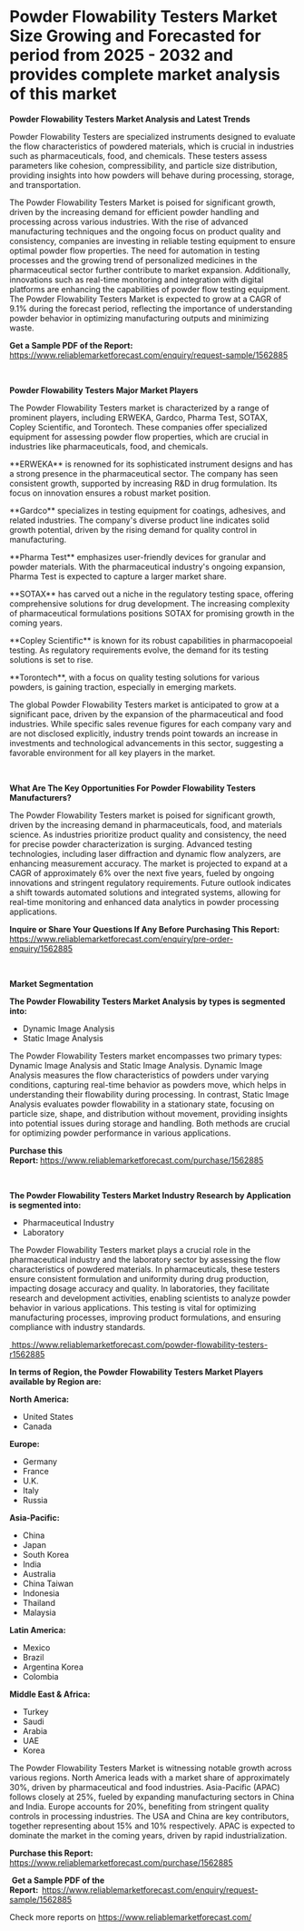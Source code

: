 <p><h1>Powder Flowability Testers Market Size Growing and Forecasted for period from 2025 - 2032 and provides complete market analysis of this market</h1></p><p><strong>Powder Flowability Testers Market Analysis and Latest Trends</strong></p>
<p><p>Powder Flowability Testers are specialized instruments designed to evaluate the flow characteristics of powdered materials, which is crucial in industries such as pharmaceuticals, food, and chemicals. These testers assess parameters like cohesion, compressibility, and particle size distribution, providing insights into how powders will behave during processing, storage, and transportation. </p><p>The Powder Flowability Testers Market is poised for significant growth, driven by the increasing demand for efficient powder handling and processing across various industries. With the rise of advanced manufacturing techniques and the ongoing focus on product quality and consistency, companies are investing in reliable testing equipment to ensure optimal powder flow properties. The need for automation in testing processes and the growing trend of personalized medicines in the pharmaceutical sector further contribute to market expansion. Additionally, innovations such as real-time monitoring and integration with digital platforms are enhancing the capabilities of powder flow testing equipment. The Powder Flowability Testers Market is expected to grow at a CAGR of 9.1% during the forecast period, reflecting the importance of understanding powder behavior in optimizing manufacturing outputs and minimizing waste.</p></p>
<p><strong>Get a Sample PDF of the Report:&nbsp;</strong> <a href="https://www.reliablemarketforecast.com/enquiry/request-sample/1562885?utm_campaign=2288&utm_medium=2&utm_source=Github&utm_content=ia&utm_term=11042025&utm_id=powder-flowability-testers">https://www.reliablemarketforecast.com/enquiry/request-sample/1562885</a></p>
<p>&nbsp;</p>
<p><strong>Powder Flowability Testers Major Market Players</strong></p>
<p><p>The Powder Flowability Testers market is characterized by a range of prominent players, including ERWEKA, Gardco, Pharma Test, SOTAX, Copley Scientific, and Torontech. These companies offer specialized equipment for assessing powder flow properties, which are crucial in industries like pharmaceuticals, food, and chemicals.</p><p>**ERWEKA** is renowned for its sophisticated instrument designs and has a strong presence in the pharmaceutical sector. The company has seen consistent growth, supported by increasing R&D in drug formulation. Its focus on innovation ensures a robust market position.</p><p>**Gardco** specializes in testing equipment for coatings, adhesives, and related industries. The company's diverse product line indicates solid growth potential, driven by the rising demand for quality control in manufacturing.</p><p>**Pharma Test** emphasizes user-friendly devices for granular and powder materials. With the pharmaceutical industry's ongoing expansion, Pharma Test is expected to capture a larger market share. </p><p>**SOTAX** has carved out a niche in the regulatory testing space, offering comprehensive solutions for drug development. The increasing complexity of pharmaceutical formulations positions SOTAX for promising growth in the coming years.</p><p>**Copley Scientific** is known for its robust capabilities in pharmacopoeial testing. As regulatory requirements evolve, the demand for its testing solutions is set to rise.</p><p>**Torontech**, with a focus on quality testing solutions for various powders, is gaining traction, especially in emerging markets.</p><p>The global Powder Flowability Testers market is anticipated to grow at a significant pace, driven by the expansion of the pharmaceutical and food industries. While specific sales revenue figures for each company vary and are not disclosed explicitly, industry trends point towards an increase in investments and technological advancements in this sector, suggesting a favorable environment for all key players in the market.</p></p>
<p>&nbsp;</p>
<p><strong>What Are The Key Opportunities For Powder Flowability Testers Manufacturers?</strong></p>
<p><p>The Powder Flowability Testers market is poised for significant growth, driven by the increasing demand in pharmaceuticals, food, and materials science. As industries prioritize product quality and consistency, the need for precise powder characterization is surging. Advanced testing technologies, including laser diffraction and dynamic flow analyzers, are enhancing measurement accuracy. The market is projected to expand at a CAGR of approximately 6% over the next five years, fueled by ongoing innovations and stringent regulatory requirements. Future outlook indicates a shift towards automated solutions and integrated systems, allowing for real-time monitoring and enhanced data analytics in powder processing applications.</p></p>
<p><strong>Inquire or Share Your Questions If Any Before Purchasing This Report:</strong> <a href="https://www.reliablemarketforecast.com/enquiry/pre-order-enquiry/1562885?utm_campaign=2288&utm_medium=2&utm_source=Github&utm_content=ia&utm_term=11042025&utm_id=powder-flowability-testers">https://www.reliablemarketforecast.com/enquiry/pre-order-enquiry/1562885</a></p>
<p>&nbsp;</p>
<p><strong>Market Segmentation</strong></p>
<p><strong>The Powder Flowability Testers Market Analysis by types is segmented into:</strong></p>
<p><ul><li>Dynamic Image Analysis</li><li>Static Image Analysis</li></ul></p>
<p><p>The Powder Flowability Testers market encompasses two primary types: Dynamic Image Analysis and Static Image Analysis. Dynamic Image Analysis measures the flow characteristics of powders under varying conditions, capturing real-time behavior as powders move, which helps in understanding their flowability during processing. In contrast, Static Image Analysis evaluates powder flowability in a stationary state, focusing on particle size, shape, and distribution without movement, providing insights into potential issues during storage and handling. Both methods are crucial for optimizing powder performance in various applications.</p></p>
<p><strong>Purchase this Report:&nbsp;</strong><a href="https://www.reliablemarketforecast.com/purchase/1562885?utm_campaign=2288&utm_medium=2&utm_source=Github&utm_content=ia&utm_term=11042025&utm_id=powder-flowability-testers">https://www.reliablemarketforecast.com/purchase/1562885</a></p>
<p>&nbsp;</p>
<p><strong>The Powder Flowability Testers Market Industry Research by Application is segmented into:</strong></p>
<p><ul><li>Pharmaceutical Industry</li><li>Laboratory</li></ul></p>
<p><p>The Powder Flowability Testers market plays a crucial role in the pharmaceutical industry and the laboratory sector by assessing the flow characteristics of powdered materials. In pharmaceuticals, these testers ensure consistent formulation and uniformity during drug production, impacting dosage accuracy and quality. In laboratories, they facilitate research and development activities, enabling scientists to analyze powder behavior in various applications. This testing is vital for optimizing manufacturing processes, improving product formulations, and ensuring compliance with industry standards.</p></p>
<p><a href="https://www.reliablemarketforecast.com/powder-flowability-testers-r1562885?utm_campaign=2288&utm_medium=2&utm_source=Github&utm_content=ia&utm_term=11042025&utm_id=powder-flowability-testers">&nbsp;https://www.reliablemarketforecast.com/powder-flowability-testers-r1562885</a></p>
<p><strong>In terms of Region, the Powder Flowability Testers Market Players available by Region are:</strong></p>
<p>
    <p> <strong> North America: </strong>
        <ul>
            <li>United States</li>
            <li>Canada</li>
        </ul>
        </p> 
    <p> <strong> Europe: </strong>
        <ul>
            <li>Germany</li>
            <li>France</li>
            <li>U.K.</li>
            <li>Italy</li>
            <li>Russia</li>
        </ul>
        </p> 
    <p> <strong> Asia-Pacific: </strong>
        <ul>
            <li>China</li>
            <li>Japan</li>
            <li>South Korea</li>
            <li>India</li>
            <li>Australia</li>
            <li>China Taiwan</li>
            <li>Indonesia</li>
            <li>Thailand</li>
            <li>Malaysia</li>
        </ul>
        </p> 
    <p> <strong> Latin America: </strong>
        <ul>
            <li>Mexico</li>
            <li>Brazil</li>
            <li>Argentina Korea</li>
            <li>Colombia</li>
        </ul>
        </p> 
    <p> <strong> Middle East & Africa: </strong>
        <ul>
            <li>Turkey</li>
            <li>Saudi</li>
            <li>Arabia</li>
            <li>UAE</li>
            <li>Korea</li>
        </ul>
    </p>
    </p>
<p><p>The Powder Flowability Testers Market is witnessing notable growth across various regions. North America leads with a market share of approximately 30%, driven by pharmaceutical and food industries. Asia-Pacific (APAC) follows closely at 25%, fueled by expanding manufacturing sectors in China and India. Europe accounts for 20%, benefiting from stringent quality controls in processing industries. The USA and China are key contributors, together representing about 15% and 10% respectively. APAC is expected to dominate the market in the coming years, driven by rapid industrialization.</p></p>
<p><strong>Purchase this Report: </strong><a href="https://www.reliablemarketforecast.com/purchase/1562885?utm_campaign=2288&utm_medium=2&utm_source=Github&utm_content=ia&utm_term=11042025&utm_id=powder-flowability-testers">https://www.reliablemarketforecast.com/purchase/1562885</a></p>
<p>&nbsp;<strong>Get a Sample PDF of the Report:&nbsp;&nbsp;</strong><a href="https://www.reliablemarketforecast.com/enquiry/request-sample/1562885?utm_campaign=2288&utm_medium=2&utm_source=Github&utm_content=ia&utm_term=11042025&utm_id=powder-flowability-testers">https://www.reliablemarketforecast.com/enquiry/request-sample/1562885</a></p>
<p><strong></strong></p>
<p>Check more reports on <a href="https://www.reliablemarketforecast.com/?utm_campaign=2288&utm_medium=2&utm_source=Github&utm_content=ia&utm_term=11042025&utm_id=powder-flowability-testers">https://www.reliablemarketforecast.com/</a></p>